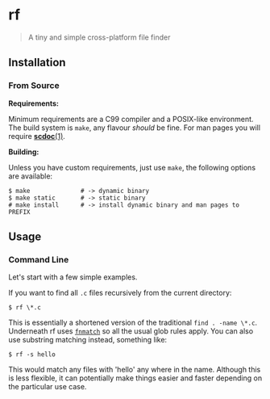 # rf

> A tiny and simple cross-platform file finder

## Installation

### From Source

__Requirements:__

Minimum requirements are a C99 compiler and a POSIX-like environment. The build
system is `make`, any flavour _should_ be fine. For man pages you will require
[__scdoc__(1)](https://sr.ht/~sircmpwn/scdoc/).

__Building:__

Unless you have custom requirements, just use `make`, the following options
are available:

    $ make              # -> dynamic binary
    $ make static       # -> static binary
    # make install      # -> install dynamic binary and man pages to PREFIX

## Usage

### Command Line

Let's start with a few simple examples.

If you want to find all `.c` files recursively from the current directory:

    $ rf \*.c

This is essentially a shortened version of the traditional `find . -name \*.c`.
Underneath rf uses [`fnmatch`](https://man.openbsd.org/fnmatch) so all the usual
glob rules apply. You can also use substring matching instead, something like:

    $ rf -s hello

This would match any files with 'hello' any where in the name. Although this is
less flexible, it can potentially make things easier and faster depending on
the particular use case.
